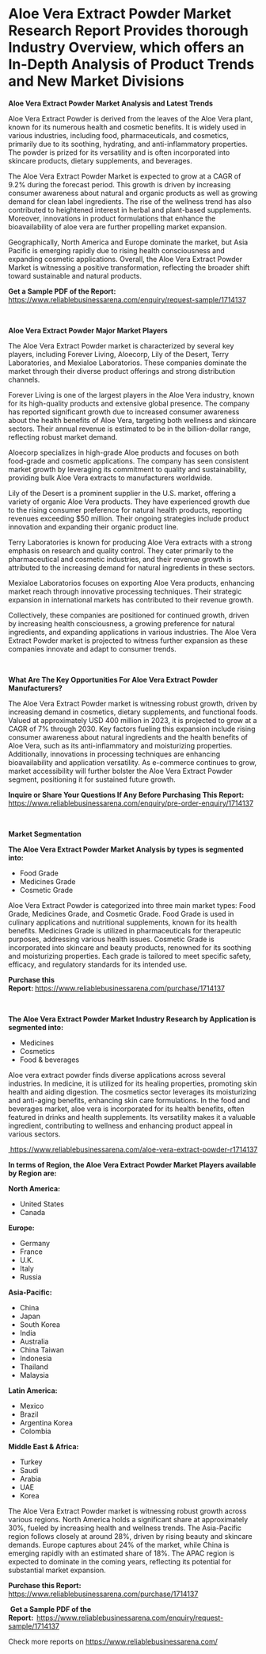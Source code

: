 <p><h1>Aloe Vera Extract Powder Market Research Report Provides thorough Industry Overview, which offers an In-Depth Analysis of Product Trends and New Market Divisions</h1></p><p><strong>Aloe Vera Extract Powder Market Analysis and Latest Trends</strong></p>
<p><p>Aloe Vera Extract Powder is derived from the leaves of the Aloe Vera plant, known for its numerous health and cosmetic benefits. It is widely used in various industries, including food, pharmaceuticals, and cosmetics, primarily due to its soothing, hydrating, and anti-inflammatory properties. The powder is prized for its versatility and is often incorporated into skincare products, dietary supplements, and beverages.</p><p>The Aloe Vera Extract Powder Market is expected to grow at a CAGR of 9.2% during the forecast period. This growth is driven by increasing consumer awareness about natural and organic products as well as growing demand for clean label ingredients. The rise of the wellness trend has also contributed to heightened interest in herbal and plant-based supplements. Moreover, innovations in product formulations that enhance the bioavailability of aloe vera are further propelling market expansion. </p><p>Geographically, North America and Europe dominate the market, but Asia Pacific is emerging rapidly due to rising health consciousness and expanding cosmetic applications. Overall, the Aloe Vera Extract Powder Market is witnessing a positive transformation, reflecting the broader shift toward sustainable and natural products.</p></p>
<p><strong>Get a Sample PDF of the Report:&nbsp;</strong> <a href="https://www.reliablebusinessarena.com/enquiry/request-sample/1714137?utm_campaign=2529&utm_medium=2&utm_source=Github&utm_content=ia&utm_term=05042025&utm_id=aloe-vera-extract-powder">https://www.reliablebusinessarena.com/enquiry/request-sample/1714137</a></p>
<p>&nbsp;</p>
<p><strong>Aloe Vera Extract Powder Major Market Players</strong></p>
<p><p>The Aloe Vera Extract Powder market is characterized by several key players, including Forever Living, Aloecorp, Lily of the Desert, Terry Laboratories, and Mexialoe Laboratorios. These companies dominate the market through their diverse product offerings and strong distribution channels.</p><p>Forever Living is one of the largest players in the Aloe Vera industry, known for its high-quality products and extensive global presence. The company has reported significant growth due to increased consumer awareness about the health benefits of Aloe Vera, targeting both wellness and skincare sectors. Their annual revenue is estimated to be in the billion-dollar range, reflecting robust market demand.</p><p>Aloecorp specializes in high-grade Aloe products and focuses on both food-grade and cosmetic applications. The company has seen consistent market growth by leveraging its commitment to quality and sustainability, providing bulk Aloe Vera extracts to manufacturers worldwide.</p><p>Lily of the Desert is a prominent supplier in the U.S. market, offering a variety of organic Aloe Vera products. They have experienced growth due to the rising consumer preference for natural health products, reporting revenues exceeding $50 million. Their ongoing strategies include product innovation and expanding their organic product line.</p><p>Terry Laboratories is known for producing Aloe Vera extracts with a strong emphasis on research and quality control. They cater primarily to the pharmaceutical and cosmetic industries, and their revenue growth is attributed to the increasing demand for natural ingredients in these sectors.</p><p>Mexialoe Laboratorios focuses on exporting Aloe Vera products, enhancing market reach through innovative processing techniques. Their strategic expansion in international markets has contributed to their revenue growth.</p><p>Collectively, these companies are positioned for continued growth, driven by increasing health consciousness, a growing preference for natural ingredients, and expanding applications in various industries. The Aloe Vera Extract Powder market is projected to witness further expansion as these companies innovate and adapt to consumer trends.</p></p>
<p>&nbsp;</p>
<p><strong>What Are The Key Opportunities For Aloe Vera Extract Powder Manufacturers?</strong></p>
<p><p>The Aloe Vera Extract Powder market is witnessing robust growth, driven by increasing demand in cosmetics, dietary supplements, and functional foods. Valued at approximately USD 400 million in 2023, it is projected to grow at a CAGR of 7% through 2030. Key factors fueling this expansion include rising consumer awareness about natural ingredients and the health benefits of Aloe Vera, such as its anti-inflammatory and moisturizing properties. Additionally, innovations in processing techniques are enhancing bioavailability and application versatility. As e-commerce continues to grow, market accessibility will further bolster the Aloe Vera Extract Powder segment, positioning it for sustained future growth.</p></p>
<p><strong>Inquire or Share Your Questions If Any Before Purchasing This Report:</strong> <a href="https://www.reliablebusinessarena.com/enquiry/pre-order-enquiry/1714137?utm_campaign=2529&utm_medium=2&utm_source=Github&utm_content=ia&utm_term=05042025&utm_id=aloe-vera-extract-powder">https://www.reliablebusinessarena.com/enquiry/pre-order-enquiry/1714137</a></p>
<p>&nbsp;</p>
<p><strong>Market Segmentation</strong></p>
<p><strong>The Aloe Vera Extract Powder Market Analysis by types is segmented into:</strong></p>
<p><ul><li>Food Grade</li><li>Medicines Grade</li><li>Cosmetic Grade</li></ul></p>
<p><p>Aloe Vera Extract Powder is categorized into three main market types: Food Grade, Medicines Grade, and Cosmetic Grade. Food Grade is used in culinary applications and nutritional supplements, known for its health benefits. Medicines Grade is utilized in pharmaceuticals for therapeutic purposes, addressing various health issues. Cosmetic Grade is incorporated into skincare and beauty products, renowned for its soothing and moisturizing properties. Each grade is tailored to meet specific safety, efficacy, and regulatory standards for its intended use.</p></p>
<p><strong>Purchase this Report:&nbsp;</strong><a href="https://www.reliablebusinessarena.com/purchase/1714137?utm_campaign=2529&utm_medium=2&utm_source=Github&utm_content=ia&utm_term=05042025&utm_id=aloe-vera-extract-powder">https://www.reliablebusinessarena.com/purchase/1714137</a></p>
<p>&nbsp;</p>
<p><strong>The Aloe Vera Extract Powder Market Industry Research by Application is segmented into:</strong></p>
<p><ul><li>Medicines</li><li>Cosmetics</li><li>Food & beverages</li></ul></p>
<p><p>Aloe vera extract powder finds diverse applications across several industries. In medicine, it is utilized for its healing properties, promoting skin health and aiding digestion. The cosmetics sector leverages its moisturizing and anti-aging benefits, enhancing skin care formulations. In the food and beverages market, aloe vera is incorporated for its health benefits, often featured in drinks and health supplements. Its versatility makes it a valuable ingredient, contributing to wellness and enhancing product appeal in various sectors.</p></p>
<p><a href="https://www.reliablebusinessarena.com/aloe-vera-extract-powder-r1714137?utm_campaign=2529&utm_medium=2&utm_source=Github&utm_content=ia&utm_term=05042025&utm_id=aloe-vera-extract-powder">&nbsp;https://www.reliablebusinessarena.com/aloe-vera-extract-powder-r1714137</a></p>
<p><strong>In terms of Region, the Aloe Vera Extract Powder Market Players available by Region are:</strong></p>
<p>
    <p> <strong> North America: </strong>
        <ul>
            <li>United States</li>
            <li>Canada</li>
        </ul>
        </p> 
    <p> <strong> Europe: </strong>
        <ul>
            <li>Germany</li>
            <li>France</li>
            <li>U.K.</li>
            <li>Italy</li>
            <li>Russia</li>
        </ul>
        </p> 
    <p> <strong> Asia-Pacific: </strong>
        <ul>
            <li>China</li>
            <li>Japan</li>
            <li>South Korea</li>
            <li>India</li>
            <li>Australia</li>
            <li>China Taiwan</li>
            <li>Indonesia</li>
            <li>Thailand</li>
            <li>Malaysia</li>
        </ul>
        </p> 
    <p> <strong> Latin America: </strong>
        <ul>
            <li>Mexico</li>
            <li>Brazil</li>
            <li>Argentina Korea</li>
            <li>Colombia</li>
        </ul>
        </p> 
    <p> <strong> Middle East & Africa: </strong>
        <ul>
            <li>Turkey</li>
            <li>Saudi</li>
            <li>Arabia</li>
            <li>UAE</li>
            <li>Korea</li>
        </ul>
    </p>
    </p>
<p><p>The Aloe Vera Extract Powder market is witnessing robust growth across various regions. North America holds a significant share at approximately 30%, fueled by increasing health and wellness trends. The Asia-Pacific region follows closely at around 28%, driven by rising beauty and skincare demands. Europe captures about 24% of the market, while China is emerging rapidly with an estimated share of 18%. The APAC region is expected to dominate in the coming years, reflecting its potential for substantial market expansion.</p></p>
<p><strong>Purchase this Report: </strong><a href="https://www.reliablebusinessarena.com/purchase/1714137?utm_campaign=2529&utm_medium=2&utm_source=Github&utm_content=ia&utm_term=05042025&utm_id=aloe-vera-extract-powder">https://www.reliablebusinessarena.com/purchase/1714137</a></p>
<p>&nbsp;<strong>Get a Sample PDF of the Report:&nbsp;&nbsp;</strong><a href="https://www.reliablebusinessarena.com/enquiry/request-sample/1714137?utm_campaign=2529&utm_medium=2&utm_source=Github&utm_content=ia&utm_term=05042025&utm_id=aloe-vera-extract-powder">https://www.reliablebusinessarena.com/enquiry/request-sample/1714137</a></p>
<p><strong></strong></p>
<p>Check more reports on <a href="https://www.reliablebusinessarena.com/?utm_campaign=2529&utm_medium=2&utm_source=Github&utm_content=ia&utm_term=05042025&utm_id=aloe-vera-extract-powder">https://www.reliablebusinessarena.com/</a></p>
